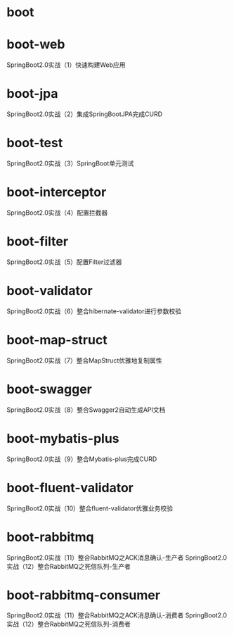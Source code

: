 # boot
# boot-web
SpringBoot2.0实战（1）快速构建Web应用
# boot-jpa
SpringBoot2.0实战（2）集成SpringBootJPA完成CURD
# boot-test
SpringBoot2.0实战（3）SpringBoot单元测试
# boot-interceptor
SpringBoot2.0实战（4）配置拦截器
# boot-filter
SpringBoot2.0实战（5）配置Filter过滤器
# boot-validator
SpringBoot2.0实战（6）整合hibernate-validator进行参数校验
# boot-map-struct
SpringBoot2.0实战（7）整合MapStruct优雅地复制属性
# boot-swagger
SpringBoot2.0实战（8）整合Swagger2自动生成API文档
# boot-mybatis-plus
SpringBoot2.0实战（9）整合Mybatis-plus完成CURD
# boot-fluent-validator
SpringBoot2.0实战（10）整合fluent-validator优雅业务校验
# boot-rabbitmq
SpringBoot2.0实战（11）整合RabbitMQ之ACK消息确认-生产者
SpringBoot2.0实战（12）整合RabbitMQ之死信队列-生产者
# boot-rabbitmq-consumer
SpringBoot2.0实战（11）整合RabbitMQ之ACK消息确认-消费者
SpringBoot2.0实战（12）整合RabbitMQ之死信队列-消费者